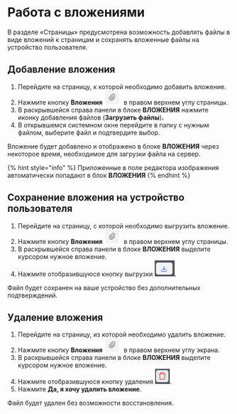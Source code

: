 # Работа с вложениями

В разделе «Страницы» предусмотрена возможность добавлять файлы в виде вложений к страницам и сохранять вложенные файлы на устройство пользователя.

## Добавление вложения

1. Перейдите на страницу, к которой необходимо добавить вложение.
2. Нажмите кнопку **Вложения** <img src="../../../.gitbook/assets/изображение (3) (1) (1) (1) (1) (1) (1) (1).png" alt="" data-size="line"> в правом верхнем углу страницы.
3. В раскрывшейся справа панели в блоке **ВЛОЖЕНИЯ** нажмите иконку добавления файлов (**Загрузить файлы**)**.**
4. В открывшемся системном окне перейдите в папку с нужным файлом, выберите файл и подтвердите выбор.

Вложение будет добавлено и отображено в блоке **ВЛОЖЕНИЯ** через некоторое время, необходимое для загрузки файла на сервер.&#x20;

{% hint style="info" %}
Приложенные в поле редактора изображения автоматически попадают в блок **ВЛОЖЕНИЯ**
{% endhint %}

## Сохранение вложения на устройство пользователя

1. Перейдите на страницу, с которой необходимо выгрузить вложение.
2. Нажмите кнопку **Вложения** <img src="../../../.gitbook/assets/изображение (4) (1) (1) (1) (1) (1).png" alt="" data-size="line"> в правом верхнем углу страницы.
3. В раскрывшейся справа панели в блоке **ВЛОЖЕНИЯ** выделите курсором нужное вложение.
4. Нажмите отобразившуюся кнопку выгрузки <img src="../../../.gitbook/assets/изображение (83).png" alt="" data-size="line">.

Файл будет сохранен на ваше устройство без дополнительных подтверждений.&#x20;

## Удаление вложения

1. Перейдите на страницу, из которой необходимо удалить вложение.
2. Нажмите кнопку **Вложения** <img src="../../../.gitbook/assets/изображение (4) (1) (1) (1) (1) (1).png" alt="" data-size="line"> в правом верхнем углу экрана.
3. В раскрывшейся справа панели в блоке **ВЛОЖЕНИЯ** выделите курсором нужное вложение.
4. Нажмите отобразившуюся кнопку удаления <img src="../../../.gitbook/assets/изображение (3) (2) (1).png" alt="" data-size="line">.
5. Нажмите **Да, я хочу удалить вложение**.

Файл будет удален без возможности восстановления.
